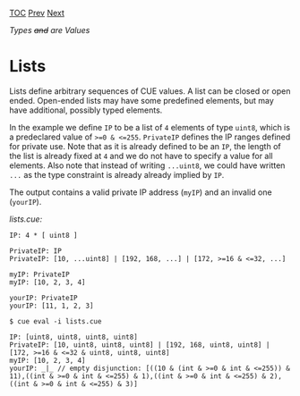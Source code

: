 [TOC](Readme.md) [Prev](regexp.md) [Next](templates.md)

_Types ~~and~~ are Values_

# Lists

Lists define arbitrary sequences of CUE values.
A list can be closed or open ended.
Open-ended lists may have some predefined elements, but may have
additional, possibly typed elements.

In the example we define `IP` to be a list of `4` elements of type `uint8`, which
is a predeclared value of `>=0 & <=255`.
`PrivateIP` defines the IP ranges defined for private use.
Note that as it is already defined to be an `IP`, the length of the list
is already fixed at `4` and we do not have to specify a value for all elements.
Also note that instead of writing `...uint8`, we could have written `...`
as the type constraint is already already implied by `IP`.

The output contains a valid private IP address (`myIP`)
and an invalid one (`yourIP`).

<!-- CUE editor -->
_lists.cue:_
```
IP: 4 * [ uint8 ]

PrivateIP: IP
PrivateIP: [10, ...uint8] | [192, 168, ...] | [172, >=16 & <=32, ...]

myIP: PrivateIP
myIP: [10, 2, 3, 4]

yourIP: PrivateIP
yourIP: [11, 1, 2, 3]
```

<!-- result -->
`$ cue eval -i lists.cue`
```
IP: [uint8, uint8, uint8, uint8]
PrivateIP: [10, uint8, uint8, uint8] | [192, 168, uint8, uint8] | [172, >=16 & <=32 & uint8, uint8, uint8]
myIP: [10, 2, 3, 4]
yourIP: _|_ // empty disjunction: [((10 & (int & >=0 & int & <=255)) & 11),((int & >=0 & int & <=255) & 1),((int & >=0 & int & <=255) & 2),((int & >=0 & int & <=255) & 3)]
```